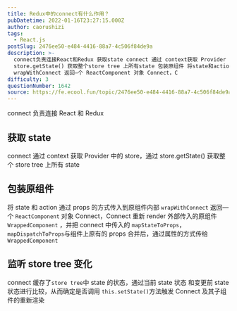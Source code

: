 ```yaml
---
title: Redux中的connect有什么作用？
pubDatetime: 2022-01-16T23:27:15.000Z
author: caorushizi
tags:
  - React.js
postSlug: 2476ee50-e484-4416-88a7-4c506f84de9a
description: >-
  connect负责连接React和Redux 获取state connect 通过 context获取 Provider 中的 store，通过
  store.getState() 获取整个store tree 上所有state 包装原组件 将state和action通过props的方式传入到原组件内部
  wrapWithConnect 返回—个 ReactComponent 对象 Connect，C
difficulty: 3
questionNumber: 1642
source: https://fe.ecool.fun/topic/2476ee50-e484-4416-88a7-4c506f84de9a
---
```


connect 负责连接 React 和 Redux

## 获取 state

connect 通过 context 获取 Provider 中的 store，通过 store.getState() 获取整个 store tree 上所有 state

## 包装原组件

将 state 和 action 通过 props 的方式传入到原组件内部 `wrapWithConnect` 返回—个 `ReactComponent` 对象 Connect，Connect 重新 render 外部传入的原组件 `WrappedComponent` ，并把 connect 中传入的 `mapStateToProps`，`mapDispatchToProps`与组件上原有的 props 合并后，通过属性的方式传给 `WrappedComponent`

## 监听 store tree 变化

connect 缓存了`store tree`中 state 的状态，通过当前 state 状态 和变更前 state 状态进行比较，从而确定是否调用 `this.setState()`方法触发 Connect 及其子组件的重新渲染
